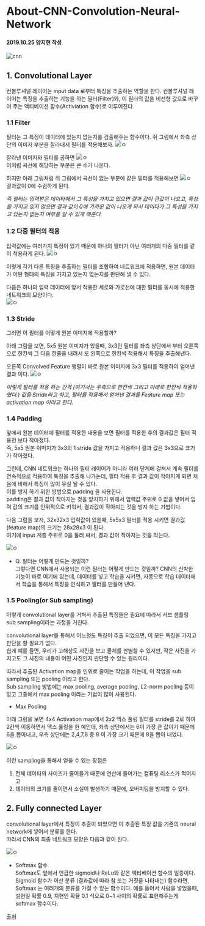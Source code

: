 # About-CNN-Convolution-Neural-Network
#### 2019.10.25 양지현 작성

![cnn](https://t1.daumcdn.net/cfile/tistory/213C6141583ED6AB0A)

## 1. Convolutional Layer
컨볼루셔널 레이어는 input data 로부터 특징을 추출하는 역할을 한다.
컨볼루셔널 레이어는 특징을 추출하는 기능을 하는 필터(Filter)와, 이 필터의 값을 비선형 값으로 바꾸어 주는 액티베이션 함수(Activiation 함수)로 이루어진다.

### 1.1 Filter  
필터는 그 특징이 데이터에 있는지 없는지를 검출해주는 함수이다.
쥐 그림에서 좌측 상단의 이미지 부분을 잘라내서 필터를 적용해보자.
![ㅇ](https://t1.daumcdn.net/cfile/tistory/224E1641583ED6AC34)

잘라낸 이미지와 필터를 곱하면
![ㅇ](https://t1.daumcdn.net/cfile/tistory/237FE245583ED70A27)  
이처럼 곡선에 해당하는 부분은 큰 수가 나온다.

하지만 아래 그림처럼 쥐 그림에서 곡선이 없는 부분에 같은 필터를 적용해보면
![ㅇ](https://t1.daumcdn.net/cfile/tistory/2723C841583ED6AC23)  
결과값이 0에 수렴하게 된다.

*즉 필터는 입력받은 데이타에서 그 특성을 가지고 있으면 결과 값이 큰값이 나오고, 특성을 가지고 있지 않으면 결과 값이 0에 가까운 값이 나오게 되서 데이타가 그 특성을 가지고 있는지 없는지 여부를 알 수 있게 해준다.*

### 1.2 다중 필터의 적용  
입력값에는 여러가지 특징이 있기 때문에 하나의 필터가 아닌 여러개의 다중 필터를 같이 적용하게 된다. 
![ㅇ](https://t1.daumcdn.net/cfile/tistory/221BE141583ED6AD1A)  

이렇게 각기 다른 특징을 추출하는 필터를 조합하여 네트워크에 적용하면, 원본 데이터가 어떤 형태의 특징을 가지고 있는지 없는지를 판단해 낼 수 있다.  

다음은 하나의 입력 데이터에 앞서 적용한 세로와 가로선에 대한 필터를 동시에 적용한 네트워크의 모양이다.  
![ㅇ](https://t1.daumcdn.net/cfile/tistory/2739D541583ED6AD2B)

### 1.3 Stride  
그러면 이 필터를 어떻게 원본 이미지에 적용할까? 

아래 그림을 보면, 5x5 원본 이미지가 있을때, 3x3인 필터를 좌측 상단에서 부터 오른쪽으로 한칸씩 그 다음 한줄을 내려서 또 왼쪽으로 한칸씩 적용해서 특징을 추출해낸다.  

오른쪽 Convolved Feature 행렬이 바로 원본 이미지에 3x3 필터를 적용하여 얻어낸 결과 이다.
![ㅇ](https://t1.daumcdn.net/cfile/tistory/210B0A39583EDBBB05)

*이렇게 필터를 적용 하는 간격 (여기서는 우측으로 한칸씩 그리고 아래로 한칸씩 적용하였다.) 값을 Stride라고 하고, 필터를 적용해서 얻어낸 결과를 Feature map 또는 activation map 이라고 한다.*


### 1.4 Padding  
앞에서 원본 데이터에 필터를 적용한 내용을 보면 필터를 적용한 후의 결과값은 필터 적용전 보다 작아졌다.  
즉, 5x5 원본 이미지가 3x3의 1 stride 값을 가지고 적용하니 결과 값은 3x3으로 크기가 작아졌다.  

그런데, CNN 네트워크는 하나의 필터 레이어가 아니라 여러 단계에 걸쳐서 계속 필터를 연속적으로 적용하여 특징을 추출해 나가는데, 필터 적용 후 결과 값이 작아지게 되면 처음에 비해서 특징이 많이 유실 될 수 있다.   
이를 방지 하기 위한 방법으로 padding 을 사용한다.  
padding은 결과 값이 작아지는 것을 방지하기 위해서 입력값 주위로 0 값을 넣어서 입력 값의 크기를 인위적으로 키워서, 결과값이 작아지는 것을 방지 하는 기법이다.  


다음 그림을 보자, 32x32x3 입력값이 있을때, 5x5x3 필터를 적용 시키면 결과값 (feature map)의 크기는 28x28x3 이 된다.  
여기에 input 계층 주위로 0을 둘러 싸서, 결과 값이 작아지는 것을 막는다.  

![ㅇ](https://t1.daumcdn.net/cfile/tistory/23083C43583ED7621D)


* Q. 필터는 어떻게 만드는 것일까?  
그렇다면 CNN에서 사용되는 이런 필터는 어떻게 만드는 것일까? CNN의 신박한 기능이 바로 여기에 있는데, 데이터를 넣고 학습을 시키면, 자동으로 학습 데이타에서 학습을 통해서 특징을 인식하고 필터를 만들어 낸다.


### 1.5 Pooling(or Sub sampling)  
이렇게 convolutional layer를 거쳐서 추출된 특징들은 필요에 따라서 서브 샘플링 sub sampling이라는 과정을 거친다.  

convolutional layer를 통해서 어느정도 특징이 추출 되었으면, 이 모든 특징을 가지고 판단을 할 필요가 없다.  
쉽게 예를 들면, 우리가 고해상도 사진을 보고 물체를 판별할 수 있지만, 작은 사진을 가지고도 그 사진의 내용이 어떤 사진인지 판단할 수 있는 원리이다.  

따라서 추출된 Activation map을 인위로 줄이는 작업을 하는데, 이 작업을 sub sampling 또는 pooling 이라고 한다.  
Sub sampling 방법에는 max pooling, average pooling, L2-norm pooling 등이 있고 그중에서 max pooling 이라는 기법이 많이 사용된다. 

* Max Pooling

아래 그림을 보면 4x4 Activation map에서 2x2 맥스 풀링 필터를 stride를 2로 하여 2칸씩 이동하면서 맥스 풀링을 한 예인데, 좌측 상단에서는 6이 가장 큰 값이기 때문에 6을 뽑아내고, 우측 상단에는 2,4,7,8 중 8 이 가장 크기 때문에 8을 뽑아 내었다.

![ㅇ](https://t1.daumcdn.net/cfile/tistory/2121E641583ED6AF23)

이런 sampling을 통해서 얻을 수 있는 장점은
1. 전체 데이타의 사이즈가 줄어들기 때문에 연산에 들어가는 컴퓨팅 리소스가 적어지고
2. 데이터의 크기를 줄이면서 소실이 발생하기 때문에, 오버피팅을 방지할 수 있다.


## 2. Fully connected Layer
convolutional layer에서 특징이 추출이 되었으면 이 추출된 특징 값을 기존의 neural network에 넣어서 분류를 한다.  
따라서 CNN의 최종 네트워크 모양은 다음과 같이 된다.

![ㅇ](https://t1.daumcdn.net/cfile/tistory/23630641583ED6B01E)

* Softmax 함수  
Softmax도 앞에서 언급한 sigmoid나 ReLu와 같은 액티베이션 함수의 일종이다.  
Sigmoid 함수가 이산 분류 (결과값에 따라 참 또는 거짓을 나타내는) 함수라면, Softmax 는 여러개의 분류를 가질 수 있는 함수이다.
예를 들어서 사람을 넣었을때, 설현일 확률 0.9, 지현인 확율 0.1 식으로 0~1 사이의 확률로 표현해주는게 softmax 함수이다. 


[출처](https://bcho.tistory.com/1149)
